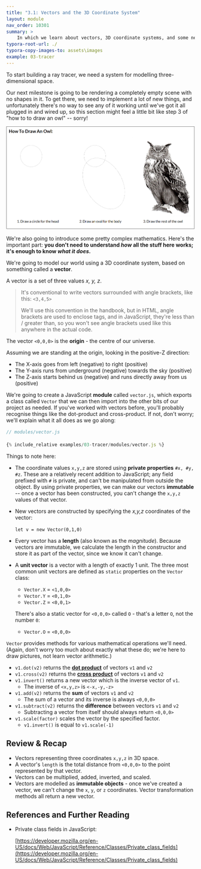 ```yaml
---
title: "3.1: Vectors and the 3D Coordinate System"
layout: module
nav_order: 10301
summary: >
    In which we learn about vectors, 3D coordinate systems, and some neat JavaScript stuff like how to create immutable data structures using private class fields.
typora-root-url: ./
typora-copy-images-to: assets\images
example: 03-tracer
---
```


To start building a ray tracer, we need a system for modelling three-dimensional space.

Our next milestone is going to be rendering a completely empty scene with no shapes in it. To get there, we need to implement a lot of new things, and unfortunately there's no way to see any of it working until we've got it all plugged in and wired up, so this section might feel a little bit like step 3 of "how to to draw an owl" -- sorry!

![image-20220324112749895](./assets/images/image-20220324112749895.png)

We're also going to introduce some pretty complex mathematics. Here's the important part: **you don't need to understand *how* all the stuff here works; it's enough to know *what it does*.** 

We're going to model our world using a 3D coordinate system, based on something called a **vector**.  

A vector is a set of three values *x, y, z*.

> It's conventional to write vectors surrounded with angle brackets, like this: `<3,4,5>`
>
> We'll use this convention in the handbook, but in HTML, angle brackets are used to enclose tags, and in JavaScript, they're less than / greater than, so you won't see angle brackets used like this anywhere in the actual code.

The vector `<0,0,0>` is the **origin** - the centre of our universe. 

Assuming we are standing at the origin, looking in the positive-Z direction:

* The X-axis goes from left (negative) to right (positive)
* The Y-axis runs from underground (negative) towards the sky (positive)
* The Z-axis starts behind us (negative) and runs directly away from us (positive)

We're going to create a JavaScript **module** called `vector.js`, which exports a class called `Vector` that we can then import into the other bits of our project as needed. If you've worked with vectors before, you'll probably recognise things like the dot-product and cross-product. If not, don't worry; we'll explain what it all does as we go along:

```javascript
// modules/vector.js

{% include_relative examples/03-tracer/modules/vector.js %}
```

Things to note here:

* The coordinate values `x,y,z` are stored using **private properties** `#x, #y, #z`. These are a relatively recent addition to JavaScript; any field prefixed with `#` is private, and can't be manipulated from outside the object. By using private properties, we can make our vectors **immutable** -- once a vector has been constructed, you can't change the `x,y,z` values of that vector. 

* New vectors are constructed by specifying the *x,y,z* coordinates of the vector: 

  `let v = new Vector(0,1,0)`

* Every vector has a **length** (also known as the *magnitude*). Because vectors are immutable, we calculate the length in the constructor and store it as part of the vector, since we know it can't change.

* A **unit vector** is a vector with a length of exactly 1 unit. The three most common unit vectors are defined as `static` properties on the `Vector` class:

  * `Vector.X` = `<1,0,0>`
  * `Vector.Y` = `<0,1,0>`
  * `Vector.Z` = `<0,0,1>`

  There's also a static vector for `<0,0,0>` called `O` - that's a letter `O`, not the number `0`:

  * `Vector.O` = `<0,0,0>`

`Vector` provides methods for various mathematical operations we'll need. (Again, don't worry too much about exactly what these do; we're here to draw pictures, not learn vector arithmetic.)

* `v1.dot(v2)` returns the **[dot product](https://en.wikipedia.org/wiki/Dot_product)** of vectors `v1` and `v2`
* `v1.cross(v2)` returns the **[cross product](https://en.wikipedia.org/wiki/Cross_product)** of vectors `v1` and `v2`
* `v1.invert()` returns a new vector which is the inverse vector of `v1`. 
  * The inverse of `<x,y,z>` is `<-x,-y,-z>`
* `v1.add(v2)` returns the **sum** of vectors `v1` and `v2`
  * The sum of a vector and its inverse is always `<0,0,0>`
* `v1.subtract(v2)` returns the **difference** between vectors `v1` and `v2`
  * Subtracting a vector from itself should always return `<0,0,0>`
* `v1.scale(factor)` scales the vector by the specified factor.
  * `v1.invert()` is equal to `v1.scale(-1)`

## Review & Recap

* Vectors representing three coordinates `x,y,z` in 3D space.
* A vector's `length` is the total distance from `<0,0,0>` to the point represented by that vector.
* Vectors can be multiplied, added, inverted, and scaled.
* Vectors are modelled as **immutable objects** - once we've created a vector, we can't change the `x`, `y`, or `z` coordinates. Vector transformation methods all return a new vector.

## References and Further Reading

* Private class fields in JavaScript: 

  [https://developer.mozilla.org/en-US/docs/Web/JavaScript/Reference/Classes/Private_class_fields](https://developer.mozilla.org/en-US/docs/Web/JavaScript/Reference/Classes/Private_class_fields)


